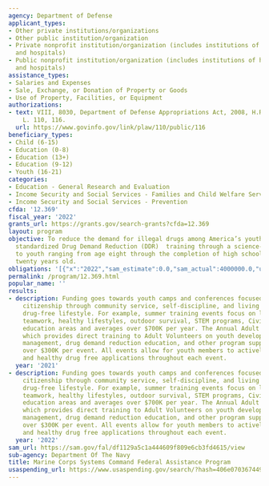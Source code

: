 ```yaml
---
agency: Department of Defense
applicant_types:
- Other private institutions/organizations
- Other public institution/organization
- Private nonprofit institution/organization (includes institutions of higher education
  and hospitals)
- Public nonprofit institution/organization (includes institutions of higher education
  and hospitals)
assistance_types:
- Salaries and Expenses
- Sale, Exchange, or Donation of Property or Goods
- Use of Property, Facilities, or Equipment
authorizations:
- text: VIII, 8030, Department of Defense Appropriations Act, 2008, H.R. 3222. Pub.
    L. 110, 116.
  url: https://www.govinfo.gov/link/plaw/110/public/116
beneficiary_types:
- Child (6-15)
- Education (0-8)
- Education (13+)
- Education (9-12)
- Youth (16-21)
categories:
- Education - General Research and Evaluation
- Income Security and Social Services - Families and Child Welfare Services
- Income Security and Social Services - Prevention
cfda: '12.369'
fiscal_year: '2022'
grants_url: https://grants.gov/search-grants?cfda=12.369
layout: program
objective: To reduce the demand for illegal drugs among America’s youth by providing
  standardized Drug Demand Reduction (DDR)  training through a science-based curriculum
  to youth ranging from age eight through the completion of high school, not to exceed
  twenty years old.
obligations: '[{"x":"2022","sam_estimate":0.0,"sam_actual":4000000.0,"usa_spending_actual":0.0},{"x":"2023","sam_estimate":0.0,"sam_actual":0.0,"usa_spending_actual":0.0},{"x":"2024","sam_estimate":0.0,"sam_actual":0.0,"usa_spending_actual":4000000.0}]'
permalink: /program/12.369.html
popular_name: ''
results:
- description: Funding goes towards youth camps and conferences focused on leadership,
    citizenship through community service, self-discipline, and living a healthy,
    drug-free lifestyle. For example, summer training events focus on leadership,
    teamwork, healthy lifestyles, outdoor survival, STEM programs, Civics, and historical
    education areas and averages over $700K per year. The Annual Adult Leaders conference
    which provides direct training to Adult Volunteers on youth development, risk
    management, drug demand reduction education, and other program support which averages
    over $300K per event. All events allow for youth members to actively use leadership
    and healthy drug free applications throughout each event.
  year: '2021'
- description: Funding goes towards youth camps and conferences focused on leadership,
    citizenship through community service, self-discipline, and living a healthy,
    drug-free lifestyle. For example, summer training events focus on leadership,
    teamwork, healthy lifestyles, outdoor survival, STEM programs, Civics, and historical
    education areas and averages over $700K per year. The Annual Adult Leaders conference
    which provides direct training to Adult Volunteers on youth development, risk
    management, drug demand reduction education, and other program support which averages
    over $300K per event. All events allow for youth members to actively use leadership
    and healthy drug free applications throughout each event.
  year: '2022'
sam_url: https://sam.gov/fal/df1129a5c1a444609f809e6cb3fd4615/view
sub-agency: Department Of The Navy
title: Marine Corps Systems Command Federal Assistance Program
usaspending_url: https://www.usaspending.gov/search/?hash=406e07036744943403a9bf08f639332b
---
```

